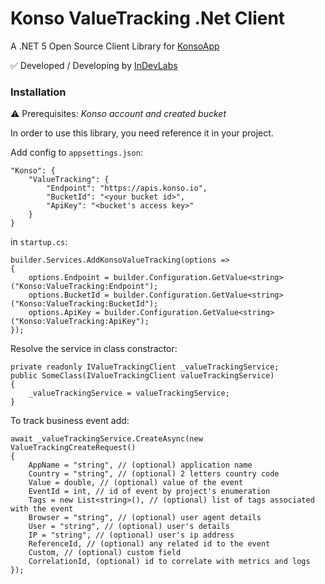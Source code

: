 

# Konso ValueTracking .Net Client

A .NET 5 Open Source Client Library for [KonsoApp](https://app.konso.io)

✅ Developed / Developing by [InDevLabs](https://indevlabs.de)


### Installation

⚠️ Prerequisites: *Konso account and created bucket* 

In order to use this library, you need reference it in your project.

Add config to `appsettings.json`:
```
"Konso": {
    "ValueTracking": {
        "Endpoint": "https://apis.konso.io",
        "BucketId": "<your bucket id>",
        "ApiKey": "<bucket's access key>"
    }
}
```


in `startup.cs`:

```
builder.Services.AddKonsoValueTracking(options =>
{
    options.Endpoint = builder.Configuration.GetValue<string>("Konso:ValueTracking:Endpoint");
    options.BucketId = builder.Configuration.GetValue<string>("Konso:ValueTracking:BucketId");
    options.ApiKey = builder.Configuration.GetValue<string>("Konso:ValueTracking:ApiKey");
});
```

Resolve the service in class constractor:
```
private readonly IValueTrackingClient _valueTrackingService;
public SomeClass(IValueTrackingClient valueTrackingService)
{
    _valueTrackingService = valueTrackingService;
}
```

To track business event add:
```
await _valueTrackingService.CreateAsync(new ValueTrackingCreateRequest() 
{ 
    AppName = "string", // (optional) application name  
    Country = "string", // (optional) 2 letters country code
    Value = double, // (optional) value of the event  
    EventId = int, // id of event by project's enumeration 
    Tags = new List<string>(), // (optional) list of tags associated with the event 
    Browser = "string", // (optional) user agent details
    User = "string", // (optional) user's details
    IP = "string", // (optional) user's ip address
    ReferenceId, // (optional) any related id to the event
    Custom, // (optional) custom field 
    CorrelationId, (optional) id to correlate with metrics and logs
});
```
